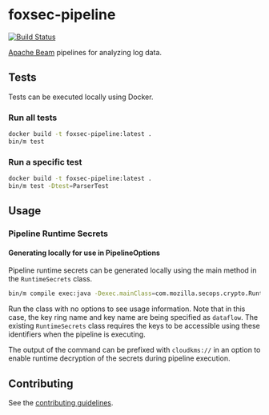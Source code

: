 # foxsec-pipeline

[![Build Status](https://travis-ci.org/mozilla-services/foxsec-pipeline.svg?branch=master)](https://travis-ci.org/mozilla-services/foxsec-pipeline)

[Apache Beam](https://beam.apache.org/) pipelines for analyzing log data.

## Tests

Tests can be executed locally using Docker.

### Run all tests

```bash
docker build -t foxsec-pipeline:latest .
bin/m test
```

### Run a specific test

```bash
docker build -t foxsec-pipeline:latest .
bin/m test -Dtest=ParserTest
```

## Usage

### Pipeline Runtime Secrets

#### Generating locally for use in PipelineOptions

Pipeline runtime secrets can be generated locally using the main method in the `RuntimeSecrets` class.

```bash
bin/m compile exec:java -Dexec.mainClass=com.mozilla.secops.crypto.RuntimeSecrets -Dexec.args='-i testkey -k dataflow -p my-gcp-dataflow-project -r dataflow'
```

Run the class with no options to see usage information. Note that in this case, the key ring name and key name
are being specified as `dataflow`. The existing `RuntimeSecrets` class requires the keys to be accessible
using these identifiers when the pipeline is executing.

The output of the command can be prefixed with `cloudkms://` in an option to enable runtime decryption of the secrets
during pipeline execution.

## Contributing

See the [contributing guidelines](./CONTRIBUTING.md).
